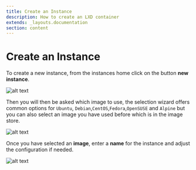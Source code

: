 ```yaml
---
title: Create an Instance
description: How to create an LXD container
extends: _layouts.documentation
section: content
---
```

# Create an Instance

To create a new instance, from the instances home click on the button **new instance**.

![alt text](/assets/img/nuber/instance-home.png)

Then you will then be asked which image to use, the selection wizard offers common options for `Ubuntu`, `Debian`,`CentOS`,`Fedora`,`OpenSUSE` and `Alpine` but you can also select an image you have used before which is in the image store.

![alt text](/assets/img/nuber/instance-select-image.png)

Once you have selected an **image**, enter a **name** for the instance and adjust the configuration if needed.

![alt text](/assets/img/nuber/instance-new.png)